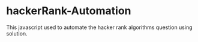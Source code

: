 # hackerRank-Automation
This javascript used to automate the hacker rank algorithms question using solution.
